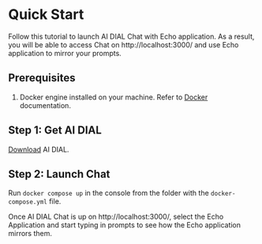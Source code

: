 # Quick Start

Follow this tutorial to launch AI DIAL Chat with Echo application. As a result, you will be able to access Chat on http://localhost:3000/ and use Echo application to mirror your prompts.

## Prerequisites

1. Docker engine installed on your machine. Refer to [Docker](https://docs.docker.com/desktop/) documentation.

## Step 1: Get AI DIAL

[Download](https://github.com/epam/ai-dial/tree/main/dial-docker-compose/application/) AI DIAL.

## Step 2: Launch Chat

Run `docker compose up` in the console from the folder with the `docker-compose.yml` file.

Once AI DIAL Chat is up on http://localhost:3000/, select the Echo Application and start typing in prompts to see how the Echo application mirrors them.

